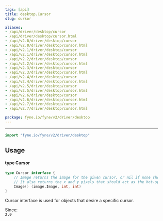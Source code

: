 ```yaml
---
tags: [api]
title: desktop.Cursor
slug: cursor

aliases:
- /api/driver/desktop/cursor
- /api/driver/desktop/cursor.html
- /api/v2.0/driver/desktop/cursor
- /api/v2.0/driver/desktop/cursor.html
- /api/v2.1/driver/desktop/cursor
- /api/v2.1/driver/desktop/cursor.html
- /api/v2.2/driver/desktop/cursor
- /api/v2.2/driver/desktop/cursor.html
- /api/v2.3/driver/desktop/cursor
- /api/v2.3/driver/desktop/cursor.html
- /api/v2.4/driver/desktop/cursor
- /api/v2.4/driver/desktop/cursor.html
- /api/v2.5/driver/desktop/cursor
- /api/v2.5/driver/desktop/cursor.html
- /api/v2.6/driver/desktop/cursor
- /api/v2.6/driver/desktop/cursor.html
- /api/v2.7/driver/desktop/cursor
- /api/v2.7/driver/desktop/cursor.html

package: fyne.io/fyne/v2/driver/desktop
---
```



---
```go
import "fyne.io/fyne/v2/driver/desktop"
```

## Usage

#### type Cursor

```go
type Cursor interface {
	// Image returns the image for the given cursor, or nil if none should be shown.
	// It also returns the x and y pixels that should act as the hot-spot (measured from top left corner).
	Image() (image.Image, int, int)
}
```

Cursor interface is used for objects that desire a specific cursor.


<div class="since">Since: <code>
2.0</code></div>
